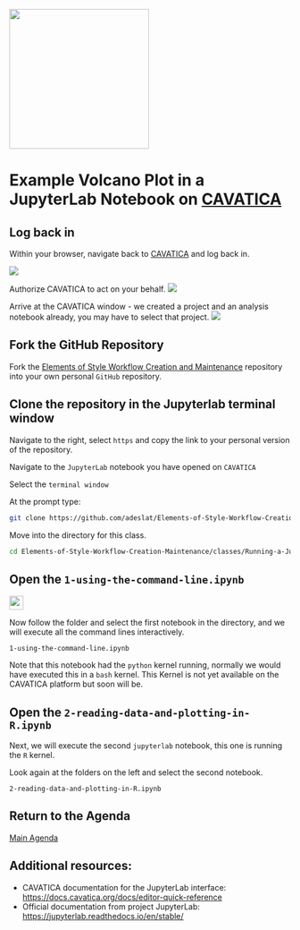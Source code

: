 
<p>
<img src="https://github.com/NIH-NICHD/Elements-of-Style-Workflow-Creation-Maintenance/blob/main/assets/JupyterLabLogoWithName.png"  width="250">
</p>

# Example Volcano Plot in a JupyterLab Notebook on [CAVATICA](https://cavatica.sbgenomics.com)


## Log back in

Within your browser, navigate back to [CAVATICA](https://cavatica.sbgenomics.com) and log back in.

<img src="https://github.com/NIH-NICHD/Elements-of-Style-Workflow-Creation-Maintenance/blob/main/assets/CAVATICALoginWindowNumber1.png">

Authorize CAVATICA to act on your behalf.
<img src="https://github.com/NIH-NICHD/Elements-of-Style-Workflow-Creation-Maintenance/blob/main/assets/CAVATICAGen3WindowNumber2.png">

Arrive at the CAVATICA window - we created a project and an analysis notebook already, you may have to select that project.
<img src="https://github.com/NIH-NICHD/Elements-of-Style-Workflow-Creation-Maintenance/blob/main/assets/CAVATICALoginDashboardNumber3.png">

## Fork the GitHub Repository

Fork the [Elements of Style Workflow Creation and Maintenance](https://github.com/NIH-NICHD/Elements-of-Style-Workflow-Creation-Maintenance) repository into your own personal `GitHub` repository.

## Clone the repository in the Jupyterlab terminal window

Navigate to the right, select `https` and copy the link to your personal version of the repository.

Navigate to the `JupyterLab` notebook you have opened on `CAVATICA`

Select the `terminal window`

At the prompt type:

```bash
git clone https://github.com/adeslat/Elements-of-Style-Workflow-Creation-Maintenance
```

Move into the directory for this class.

```bash
cd Elements-of-Style-Workflow-Creation-Maintenance/classes/Running-a-JupyterLab-Notebook/
```


## Open the `1-using-the-command-line.ipynb`
<img src="https://icon-library.com/images/bash-icon/bash-icon-5.jpg"  width="25"> 

Now follow the folder and select the first notebook in the directory, and we will execute all the command lines interactively.

`1-using-the-command-line.ipynb`

Note that this notebook had the `python` kernel running, normally we would have executed this in a `bash` kernel.  This Kernel is not yet available on the CAVATICA platform but soon will be.

## Open the `2-reading-data-and-plotting-in-R.ipynb`

Next, we will execute the second `jupyterlab` notebook, this one is running the `R` kernel.

Look again at the folders on the left and select the second notebook.

`2-reading-data-and-plotting-in-R.ipynb`

## Return to the Agenda

[Main Agenda](https://github.com/NIH-NICHD/Elements-of-Style-Workflow-Creation-Maintenance#readme)

## Additional resources:

- CAVATICA documentation for the JupyterLab interface: https://docs.cavatica.org/docs/editor-quick-reference
- Official documentation from project JupyterLab: https://jupyterlab.readthedocs.io/en/stable/ 
